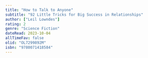 ```yaml
---
title: "How to Talk to Anyone"
subtitle: "92 Little Tricks for Big Success in Relationships"
author: ["Leil Lowndes"]
rating: 2
genre: "Science Fiction"
dateRead: 2023-10-04
allTimeFav: false
olid: "OL7299892M"
isbn: "9780071418584"
---
```

